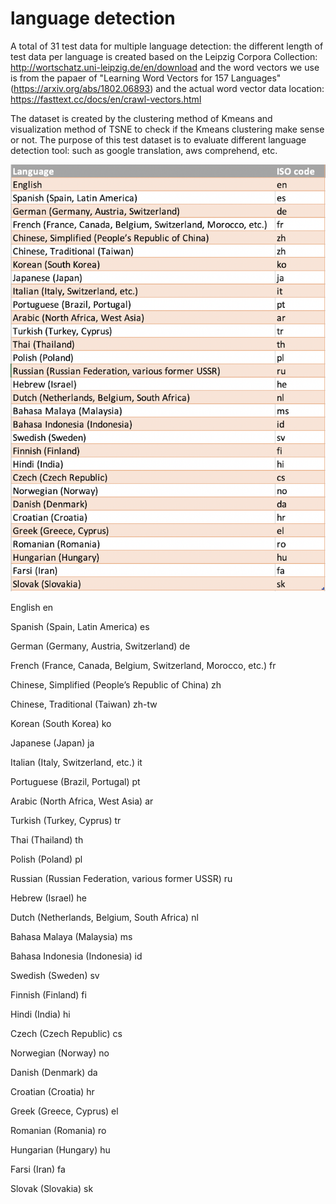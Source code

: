 # language detection
A total of 31 test data for multiple language detection: the different length of test data per language is created based on the Leipzig Corpora Collection: http://wortschatz.uni-leipzig.de/en/download and the word vectors we use is from the papaer of "Learning Word Vectors for 157 Languages"(https://arxiv.org/abs/1802.06893) and the actual word vector data location: https://fasttext.cc/docs/en/crawl-vectors.html

The dataset is created by the clustering method of Kmeans and visualization method of TSNE to check if the Kmeans clustering make sense or not. The purpose of this test dataset is to evaluate different language detection tool: such as google translation, aws comprehend, etc.


![drawing](https://github.com/YifuLiu/language_detection/blob/master/language_code.png)
 
English                                                              en

Spanish (Spain, Latin America)                                       es

German (Germany, Austria, Switzerland)                               de

French (France, Canada, Belgium, Switzerland, Morocco, etc.)         fr

Chinese, Simplified (People’s Republic of China)                     zh

Chinese, Traditional (Taiwan)                                        zh-tw

Korean (South Korea)                                                 ko

Japanese (Japan)                                                     ja

Italian (Italy, Switzerland, etc.)                                   it

Portuguese (Brazil, Portugal)                                        pt

Arabic (North Africa, West Asia)                                     ar

Turkish (Turkey, Cyprus)                                             tr

Thai (Thailand)                                                      th

Polish (Poland)                                                      pl

Russian (Russian Federation, various former USSR)                    ru

Hebrew (Israel)                                                      he

Dutch (Netherlands, Belgium, South Africa)                           nl

Bahasa Malaya (Malaysia)                                             ms

Bahasa Indonesia (Indonesia)                                         id

Swedish (Sweden)                                                     sv

Finnish (Finland)                                                    fi

Hindi (India)                                                        hi

Czech (Czech Republic)                                               cs

Norwegian (Norway)                                                   no

Danish (Denmark)                                                     da

Croatian (Croatia)                                                   hr

Greek (Greece, Cyprus)                                               el

Romanian (Romania)                                                   ro

Hungarian (Hungary)                                                  hu

Farsi (Iran)                                                         fa

Slovak (Slovakia)                                                    sk
